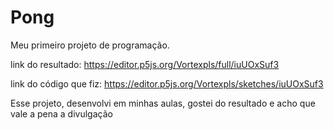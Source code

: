 # Pong
Meu primeiro projeto de programação.

link do resultado: https://editor.p5js.org/Vortexpls/full/iuUOxSuf3

link do código que fiz: https://editor.p5js.org/Vortexpls/sketches/iuUOxSuf3

Esse projeto, desenvolvi em minhas aulas, gostei do resultado e acho que vale a pena a divulgação
